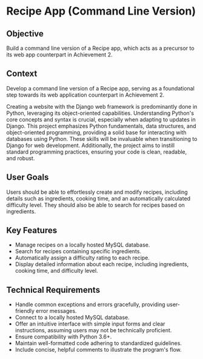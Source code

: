 # Recipe App (Command Line Version)

## Objective

Build a command line version of a Recipe app, which acts as a precursor to its web app counterpart in Achievement 2.

## Context

Develop a command line version of a Recipe app, serving as a foundational step towards its web application counterpart in Achievement 2.

Creating a website with the Django web framework is predominantly done in Python, leveraging its object-oriented capabilities. Understanding Python's core concepts and syntax is crucial, especially when adapting to updates in Django. This project emphasizes Python fundamentals, data structures, and object-oriented programming, providing a solid base for interacting with databases using Python. These skills will be invaluable when transitioning to Django for web development. Additionally, the project aims to instill standard programming practices, ensuring your code is clean, readable, and robust.

## User Goals

Users should be able to effortlessly create and modify recipes, including details such as ingredients, cooking time, and an automatically calculated difficulty level. They should also be able to search for recipes based on ingredients.

## Key Features

- Manage recipes on a locally hosted MySQL database.
- Search for recipes containing specific ingredients.
- Automatically assign a difficulty rating to each recipe.
- Display detailed information about each recipe, including ingredients, cooking time, and difficulty level.

## Technical Requirements

- Handle common exceptions and errors gracefully, providing user-friendly error messages.
- Connect to a locally hosted MySQL database.
- Offer an intuitive interface with simple input forms and clear instructions, assuming users may not be technically proficient.
- Ensure compatibility with Python 3.6+.
- Maintain well-formatted code adhering to standardized guidelines.
- Include concise, helpful comments to illustrate the program's flow.
